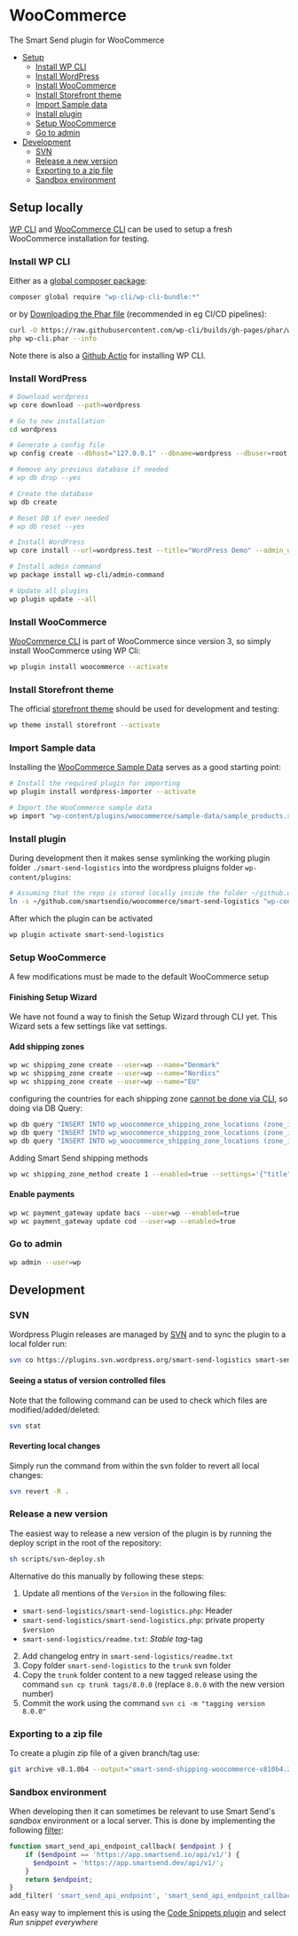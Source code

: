 # WooCommerce
The Smart Send plugin for WooCommerce

- [Setup](#setup-locally)
  - [Install WP CLI](#install-wp-cli)
  - [Install WordPress](#install-wordpress)
  - [Install WooCommerce](#install-woocommerce)
  - [Install Storefront theme](#install-storefront-theme)
  - [Import Sample data](#import-sample-data)
  - [Install plugin](#install-plugin)
  - [Setup WooCommerce](#setup-woocommerce)
  - [Go to admin](#go-to-admin)
- [Development](#development)
  - [SVN](#svn)
  - [Release a new version](#release-a-new-version)
  - [Exporting to a zip file](#exporting-to-a-zip-file)
  - [Sandbox environment](#sandbox-environment)

## Setup locally

[WP CLI]([url](https://make.wordpress.org/cli/)) and [WooCommerce CLI]([url](https://developer.woocommerce.com/docs/category/wc-cli/)) can be used to setup a fresh WooCommerce installation for testing.

### Install WP CLI

Either as a [global composer package]([url](https://make.wordpress.org/cli/handbook/guides/installing/#installing-via-composer)):

```bash
composer global require "wp-cli/wp-cli-bundle:*"
```

or by [Downloading the Phar file](https://wp-cli.org/#installing) (recommended in eg CI/CD pipelines):

```bash
curl -O https://raw.githubusercontent.com/wp-cli/builds/gh-pages/phar/wp-cli.phar
php wp-cli.phar --info
```

Note there is also a [Github Actio]([url](https://github.com/marketplace/actions/setup-wp-cli)) for installing WP CLI.

### Install WordPress

```bash
# Download wordpress
wp core download --path=wordpress

# Go to new installation
cd wordpress

# Generate a config file
wp config create --dbhost="127.0.0.1" --dbname=wordpress --dbuser=root --dbpass=""

# Remove any previous database if needed
# wp db drop --yes

# Create the database
wp db create

# Reset DB if ever needed
# wp db reset --yes

# Install WordPress
wp core install --url=wordpress.test --title="WordPress Demo" --admin_user=wp --admin_password=wp --admin_email=wp@smartsend.io

# Install admin command
wp package install wp-cli/admin-command

# Update all plugins
wp plugin update --all
````

### Install WooCommerce

[WooCommerce CLI](https://developer.woocommerce.com/docs/category/wc-cli/) is part of WooCommerce since version 3, so simply install WooCommerce using WP Cli:

```bash
wp plugin install woocommerce --activate
```

### Install Storefront theme

The official [storefront theme](https://wordpress.org/themes/storefront/) should be used for development and testing:

```bash
wp theme install storefront --activate
```

### Import Sample data

Installing the [WooCommerce Sample Data](https://woocommerce.com/document/importing-woocommerce-sample-data/) serves as a good starting point:

```bash
# Install the required plugin for importing
wp plugin install wordpress-importer --activate

# Import the WooCommerce sample data
wp import "wp-content/plugins/woocommerce/sample-data/sample_products.xml" --authors=create
```

### Install plugin

During development then it makes sense symlinking the working plugin folder `./smart-send-logistics` into the wordpress pluigns folder `wp-content/plugins`:

```bash
# Assuming that the repo is stored locally inside the folder ~/github.com/smartsendio/woocommerce
ln -s ~/github.com/smartsendio/woocommerce/smart-send-logistics "wp-content/plugins/smart-send-logistics" 
```

After which the plugin can be activated

```bash
wp plugin activate smart-send-logistics
```

### Setup WooCommerce

A few modifications must be made to the default WooCommerce setup

#### Finishing Setup Wizard

We have not found a way to finish the Setup Wizard through CLI yet. This Wizard sets a few settings like vat settings.

#### Add shipping zones

```bash
wp wc shipping_zone create --user=wp --name="Denmark"
wp wc shipping_zone create --user=wp --name="Nordics"
wp wc shipping_zone create --user=wp --name="EU"
```

configuring the countries for each shipping zone [cannot be done via CLI](https://github.com/woocommerce/woocommerce/issues/28576#issuecomment-1279203299), so doing via DB Query:

```bash
wp db query "INSERT INTO wp_woocommerce_shipping_zone_locations (zone_id, location_code, location_type) VALUES (1, 'DK', 'country')"
wp db query "INSERT INTO wp_woocommerce_shipping_zone_locations (zone_id, location_code, location_type) VALUES (2, 'SE', 'country')"
wp db query "INSERT INTO wp_woocommerce_shipping_zone_locations (zone_id, location_code, location_type) VALUES (3, 'EU', 'continent')"
```

Adding Smart Send shipping methods

```bash
wp wc shipping_zone_method create 1 --enabled=true --settings='{"title":"Smart Send Demo"}' --method_id=smart_send_shipping --user=wp
```

#### Enable payments

```bash
wp wc payment_gateway update bacs --user=wp --enabled=true
wp wc payment_gateway update cod --user=wp --enabled=true
```

### Go to admin

```bash
wp admin --user=wp
```

## Development

### SVN

Wordpress Plugin releases are managed by [SVN](https://developer.wordpress.org/plugins/wordpress-org/how-to-use-subversion/#starting-a-new-plugin) and to sync the plugin to a local folder run:

```bash
svn co https://plugins.svn.wordpress.org/smart-send-logistics smart-send-logistics
```

#### Seeing a status of version controlled files

Note that the following command can be used to check which files are modified/added/deleted:

```bash
svn stat
```

#### Reverting local changes

Simply run the command from within the svn folder to revert all local changes:

```bash
svn revert -R .
```

### Release a new version

The easiest way to release a new version of the plugin is by running the deploy script in the root of the repository:

```bash
sh scripts/svn-deploy.sh
```

Alternative do this manually by following these steps:

1. Update all mentions of the `Version` in the following files:
  - `smart-send-logistics/smart-send-logistics.php`: Header
  - `smart-send-logistics/smart-send-logistics.php`: private property `$version`
  - `smart-send-logistics/readme.txt`: _Stable tag_-tag
2. Add changelog entry in `smart-send-logistics/readme.txt`
3. Copy folder `smart-send-logistics` to the `trunk` svn folder
4. Copy the `trunk` folder content to a new tagged release using the command `svn cp trunk tags/8.0.0` (replace `8.0.0` with the new version number)
5. Commit the work using the command `svn ci -m "tagging version 8.0.0"`

### Exporting to a zip file

To create a plugin zip file of a given branch/tag use:

```bash
git archive v8.1.0b4 --output="smart-send-shipping-woocommerce-v810b4.zip" "smart-send-logistics"
```

### Sandbox environment
When developing then it can sometimes be relevant to use Smart Send's _sandbox_ environment or a local server. This is done by implementing the following [filter](https://developer.wordpress.org/reference/functions/add_filter/):

```php
function smart_send_api_endpoint_callback( $endpoint ) {
  	if ($endpoint == 'https://app.smartsend.io/api/v1/') {
	  $endpoint = 'https://app.smartsend.dev/api/v1/';
	}
    return $endpoint;
}
add_filter( 'smart_send_api_endpoint', 'smart_send_api_endpoint_callback' );
```

An easy way to implement this is using the [Code Snippets plugin](https://wordpress.org/plugins/code-snippets/) and select _Run snippet everywhere_
